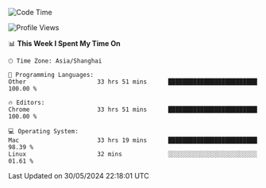 <!--START_SECTION:waka-->
![Code Time](http://img.shields.io/badge/Code%20Time-2%2C321%20hrs%2041%20mins-blue)

![Profile Views](http://img.shields.io/badge/Profile%20Views-0-blue)

📊 **This Week I Spent My Time On** 

```text
🕑︎ Time Zone: Asia/Shanghai

💬 Programming Languages: 
Other                    33 hrs 51 mins      █████████████████████████   100.00 % 

🔥 Editors: 
Chrome                   33 hrs 51 mins      █████████████████████████   100.00 % 

💻 Operating System: 
Mac                      33 hrs 19 mins      █████████████████████████   98.39 % 
Linux                    32 mins             ░░░░░░░░░░░░░░░░░░░░░░░░░   01.61 % 
```


 Last Updated on 30/05/2024 22:18:01 UTC
<!--END_SECTION:waka-->